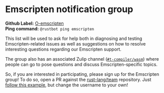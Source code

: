 # Emscripten notification group

**Github Label:** [O-emscripten] <br>
**Ping command:** `@rustbot ping emscripten`

[O-emscripten]: https://github.com/rust-lang/rust/labels/O-emscripten

This list will be used to ask for help both in diagnosing and testing
Emscripten-related issues as well as suggestions on how to resolve
interesting questions regarding our Emscripten support.

The group also has an associated Zulip channel ([`#t-compiler/wasm`])
where people can go to pose questions and discuss Emscripten-specific
topics.

So, if you are interested in participating, please sign up for the
Emscripten group! To do so, open a PR against the [rust-lang/team]
repository. Just [follow this example][eg], but change the username to
your own!

[`#t-compiler/wasm`]: https://rust-lang.zulipchat.com/#narrow/stream/463513-t-compiler.2Fwasm
[rust-lang/team]: https://github.com/rust-lang/team
[eg]: https://github.com/rust-lang/team/pull/1579
